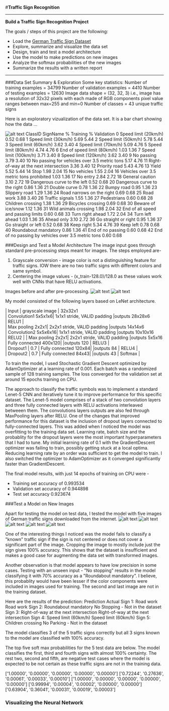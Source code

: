 #**Traffic Sign Recognition** 

---

**Build a Traffic Sign Recognition Project**

The goals / steps of this project are the following:
* Load the [German Traffic Sign Dataset](http://benchmark.ini.rub.de/?section=gtsrb&subsection=dataset)
* Explore, summarize and visualize the data set
* Design, train and test a model architecture
* Use the model to make predictions on new images
* Analyze the softmax probabilities of the new images
* Summarize the results with a written report

[//]: # (Image References)

[image1]: ./images/german_1.jpg "Visualization"
[image2]: ./examples/grayscale.jpg "Grayscaling"
[image3]: ./examples/random_noise.jpg "Random Noise"
[image4]: ./images/german_1.jpg "Traffic Sign 1"
[image5]: ./images/german_2.jpg "Traffic Sign 2"
[image6]: ./images/german_3.jpg "Traffic Sign 3"
[image7]: ./images/german_4.jpg "Traffic Sign 4"
[image8]: ./images/german_5.jpg "Traffic Sign 5"


---

###Data Set Summary & Exploration
Some key  statistics:
  Number of training examples = 34799
  Number of validation examples = 4410
  Number of testing examples = 12630
  Image data shape = (32, 32, 3) i.e., image has a resolution of 32x32 pixels with each made of RGB components
  pixel value ranges between max=255 and  min=0
  Number of classes = 43 unique traffic signs

Here is an exploratory vizualization of the data set. It is a bar chart showing how the data ...

![alt text](https://raw.githubusercontent.com/dhnkrn/Traffic-Sign-Classifier/master/images/label_distribution.png)
ClassID SignName                                                % Training  % Validation
0       Speed limit (20km/h)                                     0.52       0.68
1       Speed limit (30km/h)                                     5.69       5.44
2       Speed limit (50km/h)                                     5.78       5.44
3       Speed limit (60km/h)                                     3.62       3.40
4       Speed limit (70km/h)                                     5.09       4.76
5       Speed limit (80km/h)                                     4.74       4.76
6       End of speed limit (80km/h)                              1.03       1.36
7       Speed limit (100km/h)                                    3.71       3.40
8       Speed limit (120km/h)                                    3.62       3.40
9       No passing                                               3.79       3.40
10      No passing for vehicles over 3.5 metric tons             5.17       4.76
11      Right-of-way at the next intersection                    3.36       3.40
12      Priority road                                            5.43       4.76
13      Yield                                                    5.52       5.44
14      Stop                                                     1.98       2.04
15      No vehicles                                              1.55       2.04
16      Vehicles over 3.5 metric tons prohibited                 1.03       1.36
17      No entry                                                 2.84       2.72
18      General caution                                          3.10       2.72
19      Dangerous curve to the left                              0.52       0.68
20      Dangerous curve to the right                             0.86       1.36
21      Double curve                                             0.78       1.36
22      Bumpy road                                               0.95       1.36
23      Slippery road                                            1.29       1.36
24      Road narrows on the right                                0.69       0.68
25      Road work                                                3.88       3.40
26      Traffic signals                                          1.55       1.36
27      Pedestrians                                              0.60       0.68
28      Children crossing                                        1.38       1.36
29      Bicycles crossing                                        0.69       0.68
30      Beware of ice/snow                                       1.12       1.36
31      Wild animals crossing                                    1.98       2.04
32      End of all speed and passing limits                      0.60       0.68
33      Turn right ahead                                         1.72       2.04
34      Turn left ahead                                          1.03       1.36
35      Ahead only                                               3.10       2.72
36      Go straight or right                                     0.95       1.36
37      Go straight or left                                      0.52       0.68
38      Keep right                                               5.34       4.76
39      Keep left                                                0.78       0.68
40      Roundabout mandatory                                     0.86       1.36
41      End of no passing                                        0.60       0.68
42      End of no passing by vehicles over 3.5 metric tons       0.60       0.68

###Design and Test a Model Architecture
The image input goes through standard pre-processing steps meant for images. The steps employed are-
1. Grayscale conversion - image color is not a distinguishing feature for traffic signs. IOW there are no two traffic signs with different colors and same symbol.
2. Centering the image values -  (x_train-128.0)/128.0 as these values work well with CNNs that have RELU activations.

Images before and after pre-processing.
![alt text](https://raw.githubusercontent.com/dhnkrn/Traffic-Sign-Classifier/master/images/before.png)
![alt text](https://raw.githubusercontent.com/dhnkrn/Traffic-Sign-Classifier/master/images/after.png)

My model consisted of the following layers based on LeNet architecture.

| Input         	        	| grayscale image   						    |        32x32x1          	 
| Convolution1     5x5x1x6| 1x1x1 stride, VALID padding |outputs 28x28x6 	 
| RELU1				               |			
| Max pooling	      	2x2x1| 2x2x1 stride, VALID padding |outputs 14x14x6 			
| Convolution2 	  5x5x6x16| 1x1x1 stride, VALID padding |outputs 10x10x16			
| RELU2			               	|
| Max pooling	      	2x2x1| 2x2x1 stride, VALID padding |outputs 5x5x16
| Fully connected 	400x120|                             |outputs 120
| RELU3				               |			
| Dropout1                | 0.7
| Fully connected 	 120x84|                             |outputs 84
| RELU4			               	|			
| Dropout2                | 0.7
| Fully connected				84x43|                             |outputs 43
| Softmax               		|

To train the model, I used Stochastic Gradient Descent optimized by AdamOptimizer at a learning rate of 0.001. Each batch was a randomized sample of 128 training samples. The loss converged for the validation set at around 15 epochs training on CPU.

The approach to classify the traffic symbols was to implement a standard Lenet-5 CNN and iteratively tune it to improve performance for this specific dataset. The Lenet-5 model comprises of a stack of two convolution layers and three fully connected layers with RELU activations interleaved betweeen them. The convolutions layers outputs are also fed through MaxPooling layers after RELU. One of the changes that improved performance for this dataset is the inclusion of dropout layers connected to fully-connected layers. This was added when I noticed the model was overfitting to the training data set. Learning rate, batch size and the probablity for the dropout layers were the most important hyperparameters that I had to tune. My initial learning rate of 0.1 with the GradientDescent optimizer was failing to train, possibly getting stuck at a local optima. Reducing learning rate by an order was sufficient to get the model to train. I also switched the optimizer to AdamOptimizer as it converged significantly faster than GradientDescent. 

The final model results, with just 14 epochs of training on CPU were - 
* Training set accuracy of 0.993534
* Validation set accuracy of  0.944898
* Test set accuracy 0.923674 

###Test a Model on New Images

Apart for testing the model on test data, I tested the model with five images of German traffic signs downloaded from the internet.
![alt text][image4] ![alt text][image5] ![alt text][image6] 
![alt text][image7] ![alt text][image8]

One of the interesting things I noticed was the model fails to classify a "known" traffic sign if the sign is not centered  or does not cover a significant part of the image. Cropping the image to mostly include just the sign gives 100% accuracy. This shows that the dataset is insufficient and makes a good case for augmenting the data set with transformed images.

Another observation is that model appears to have low precision in some cases. Testing with an unseen input - "No stopping"
results in the model classifying it with 70% accuracy as a "Roundabout mandatory". I believe, this probablity would have been lesser if the color components were included in images used for training.
The second and last image are not in the training dataset. 

Here are the results of the prediction:
        Prediction                              Actual
Sign 1: Road work                               Road work
Sign 2: Roundabout mandatory                    No Stopping - Not in the dataset
Sign 3: Right-of-way at the next intersection   Right-of-way at the next intersection
Sign 4: Speed limit (60km/h)                    Speed limit (60km/h)
Sign 5: Children crossing                       No Parking - Not in the dataset

The model classifies 3 of the 5 traffic signs correctly but all 3 signs known to the model are classified with 100% accuracy.

The top five soft max probabilities for the 5 test data are below. The model classifies the first, third and fourth signs with almost 100% certainty. The rest two, second and fifth, are negative test cases where the model is expected to be not certain as these traffic signs are not in the training data.

['1.00000', '0.00000', '0.00000', '0.00000', '0.00000']
['0.72244', '0.27636', '0.00061', '0.00033', '0.00010']
['1.00000', '0.00000', '0.00000', '0.00000', '0.00000']
['0.99994', '0.00004', '0.00002', '0.00000', '0.00000']
['0.63904', '0.36041', '0.00031', '0.00019', '0.00003']

### Visualizing the Neural Network


